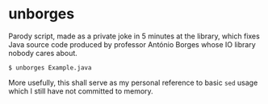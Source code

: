 # unborges

Parody script, made as a private joke in 5 minutes at the library, which fixes Java source code produced by professor António Borges whose IO library nobody cares about.

```
$ unborges Example.java
```

More usefully, this shall serve as my personal reference to basic `sed` usage which I still have not committed to memory.
